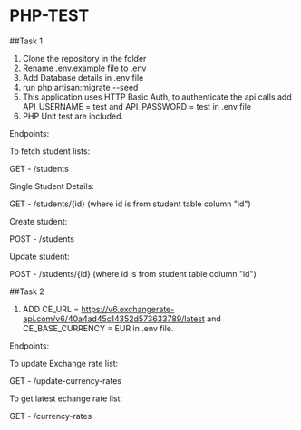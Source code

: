 # PHP-TEST

##Task 1

1. Clone the repository in the folder
2. Rename .env.example file to .env
3. Add Database details in .env file
4. run php artisan:migrate --seed
5. This application uses HTTP Basic Auth, to authenticate the api calls add API_USERNAME = test and API_PASSWORD = test in .env file
6. PHP Unit test are included.

Endpoints:

To fetch student lists:

GET - /students

Single Student Details:

GET - /students/{id} (where id is from student table column "id")

Create student:

POST - /students

Update student:

POST - /students/{id} (where id is from student table column "id")


##Task 2

1. ADD CE_URL = https://v6.exchangerate-api.com/v6/40a4ad45c14352d573633789/latest and CE_BASE_CURRENCY = EUR in .env file.

Endpoints:

To update Exchange rate list:

GET - /update-currency-rates

To get latest echange rate list:

GET - /currency-rates

